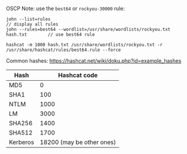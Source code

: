 
OSCP Note: use the `best64` or `rockyou-30000` rule:

```
john --list=rules                                                               // display all rules
john --rules=best64 --wordlist=/usr/share/wordlists/rockyou.txt hash.txt        // use best64 rule

hashcat -m 1000 hash.txt /usr/share/wordlists/rockyou.txt -r /usr/share/hashcat/rules/best64.rule --force
```

Common hashes:
https://hashcat.net/wiki/doku.php?id=example_hashes

| Hash     | Hashcat code              |
| -------- | ------------------------- |
| MD5      | 0                         |
| SHA1     | 100                       |
| NTLM     | 1000                      |
| LM       | 3000                      |
| SHA256   | 1400                      |
| SHA512   | 1700                      |
| Kerberos | 18200 (may be other ones) |
